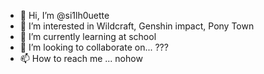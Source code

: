 - 👋 Hi, I’m @si1lh0uette
- 👀 I’m interested in Wildcraft, Genshin impact, Pony Town
- 🌱  I’m currently learning at school
- 💞️ I’m looking to collaborate on... ??? 
- 📫 How to reach me ... nohow

<!---
si1lh0uette/si1lh0uette is a ✨ special ✨ repository because its `README.md` (this file) appears on your GitHub profile.
You can click the Preview link to take a look at your changes.
--->
